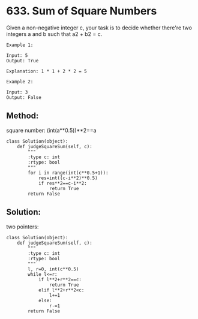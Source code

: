 # 633. Sum of Square Numbers

Given a non-negative integer c, your task is to decide whether there're two integers a and b such that a2 + b2 = c.

    Example 1:
    
    Input: 5
    Output: True
    
    Explanation: 1 * 1 + 2 * 2 = 5
    
    Example 2:
    
    Input: 3
    Output: False
    
## Method:

square number: (int(a**0.5))**2==a

    class Solution(object):
        def judgeSquareSum(self, c):
            """
            :type c: int
            :rtype: bool
            """
            for i in range(int(c**0.5+1)):
                res=int((c-i**2)**0.5)
                if res**2==c-i**2:
                    return True
            return False
            
## Solution:

two pointers:

    class Solution(object):
        def judgeSquareSum(self, c):
            """
            :type c: int
            :rtype: bool
            """
            l, r=0, int(c**0.5)
            while l<=r:
                if l**2+r**2==c:
                    return True
                elif l**2+r**2<c:
                    l+=1
                else:
                    r-=1
            return False